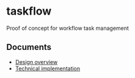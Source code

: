 # taskflow

Proof of concept for workflow task management

## Documents

* [Design overview](./documents/design-overview.md)
* [Technical implementation](./documents/technical-implementation.md)

